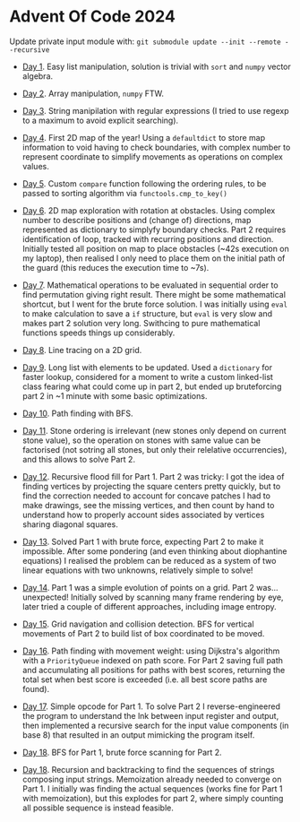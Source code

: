 # Advent Of Code 2024

Update private input module with: `git submodule update --init --remote --recursive`

* [Day 1](Day01.ipynb). Easy list manipulation, solution is trivial with `sort` and `numpy` vector algebra.

* [Day 2](Day02.ipynb). Array manipulation, `numpy` FTW.

* [Day 3](Day03.ipynb). String manipilation with regular expressions (I tried to use regexp to a maximum to avoid explicit searching).

* [Day 4](Day04.ipynb). First 2D map of the year! Using a `defaultdict` to store map information to void having to check boundaries, with complex number to represent coordinate to simplify movements as operations on complex values.

* [Day 5](Day05.ipynb). Custom `compare` function following the ordering rules, to be passed to sorting algorithm via `functools.cmp_to_key()`

* [Day 6](Day06.ipynb). 2D map exploration with rotation at obstacles. Using complex number to describe positions and (change of) directions, map represented as dictionary to simplyfy boundary checks. Part 2 requires identification of loop, tracked with recurring positions and direction. Initially tested all position on map to place obstacles (~42s execution on my laptop), then realised I only need to place them on the initial path of the guard (this reduces the execution time to ~7s).

* [Day 7](Day07.ipynb). Mathematical operations to be evaluated in sequential order to find permutation giving right result. There might be some mathematical shortcut, but I went for the brute force solution. I was initially using `eval` to make calculation to save a `if` structure, but `eval` is very slow and makes part 2 solution very long. Swithcing to pure mathematical functions speeds things up considerably.

* [Day 8](Day08.ipynb). Line tracing on a 2D grid.

* [Day 9](Day09.ipynb). Long list with elements to be updated. Used a `dictionary` for faster lookup, considered for a moment to write a custom linked-list class fearing what could come up in part 2, but ended up bruteforcing part 2 in ~1 minute with some basic optimizations.

* [Day 10](Day10.ipynb). Path finding with BFS.

* [Day 11](Day11.ipynb). Stone ordering is irrelevant (new stones only depend on current stone value), so the operation on stones with same value can be factorised (not sotring all stones, but only their relelative occurrencies), and this allows to solve Part 2.

* [Day 12](Day12.ipynb). Recursive flood fill for Part 1. Part 2 was tricky: I got the idea of finding vertices by projecting the square centers pretty quickly, but to find the correction needed to account for concave patches I had to make drawings, see the missing vertices, and then count by hand to understand how to properly account sides associated by vertices sharing diagonal squares.

* [Day 13](Day13.ipynb). Solved Part 1 with brute force, expecting Part 2 to make it impossible. After some pondering (and even thinking about diophantine equations) I realised the problem can be reduced as a system of two linear equations with two unknowns, relatively simple to solve!

* [Day 14](Day14.ipynb). Part 1 was a simple evolution of points on a grid. Part 2 was... unexpected! Initially solved by scanning many frame rendering by eye, later tried a couple of different approaches, including image entropy.

* [Day 15](Day15.ipynb). Grid navigation and collision detection. BFS for vertical movements of Part 2 to build list of box coordinated to be moved.

* [Day 16](Day16.ipynb). Path finding with movement weight: using Dijkstra's algorithm with a `PriorityQueue` indexed on path score. For Part 2 saving full path and accumulating all positions for paths with best scores, returning the total set when best score is exceeded (i.e. all best score paths are found).

* [Day 17](Day17.ipynb). Simple opcode for Part 1. To solve Part 2 I reverse-engineered the program to understand the lnk between input register and output, then implemented a recursive search for the input value components (in base 8) that resulted in an output mimicking the program itself.

* [Day 18](Day18.ipynb). BFS for Part 1, brute force scanning for Part 2.

* [Day 18](Day18.ipynb). Recursion and backtracking to find the sequences of strings composing input strings. Memoization already needed to converge on Part 1. I initially was finding the actual sequences (works fine for Part 1 with memoization), but this explodes for part 2, where simply counting all possible sequence is instead feasible.